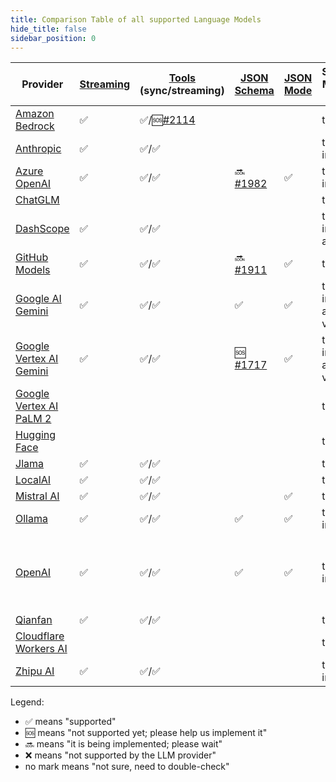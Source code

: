 ```yaml
---
title: Comparison Table of all supported Language Models
hide_title: false
sidebar_position: 0
---
```


| Provider                                                                         | [Streaming](/tutorials/response-streaming) | [Tools](/tutorials/tools) (sync/streaming)                          | [JSON Schema](/tutorials/structured-outputs#json-schema)           | [JSON Mode](/tutorials/ai-services#json-mode) | Supported Modalities (Input)   | [Observability](/tutorials/observability) | Local Deployment                                  | Supports Native Image | Comments                    |
|----------------------------------------------------------------------------------|--------------------------------------------|---------------------------------------------------------------------|--------------------------------------------------------------------|-----------------------------------------------|--------------------------------|-------------------------------------------|---------------------------------------------------|-----------------------|-----------------------------|
| [Amazon Bedrock](/integrations/language-models/amazon-bedrock)                   | ✅                                          | ✅/🆘[#2114](https://github.com/langchain4j/langchain4j/issues/2114) |                                                                    |                                               | text                           | ✅                                         |                                                   |                       |                             |
| [Anthropic](/integrations/language-models/anthropic)                             | ✅                                          | ✅/✅                                                                 |                                                                    |                                               | text, image                    |                                           |                                                   | ✅                     |                             |
| [Azure OpenAI](/integrations/language-models/azure-open-ai)                      | ✅                                          | ✅/✅                                                                 | 🔜 [#1982](https://github.com/langchain4j/langchain4j/pull/1982)   | ✅                                             | text, image                    | ✅                                         |                                                   |                       |                             |
| [ChatGLM](/integrations/language-models/chatglm)                                 |                                            |                                                                     |                                                                    |                                               | text                           |                                           |                                                   |                       |                             |
| [DashScope](/integrations/language-models/dashscope)                             | ✅                                          | ✅/✅                                                                 |                                                                    |                                               | text, image, audio             | ✅                                         |                                                   |                       |                             |
| [GitHub Models](/integrations/language-models/github-models)                     | ✅                                          | ✅/✅                                                                 | 🔜 [#1911](https://github.com/langchain4j/langchain4j/issues/1911) | ✅                                             | text                           | ✅                                         |                                                   |                       |                             |
| [Google AI Gemini](/integrations/language-models/google-ai-gemini)               | ✅                                          | ✅/✅                                                                 | ✅                                                                  | ✅                                             | text, image, audio, video, PDF | ✅                                         |                                                   |                       |                             |
| [Google Vertex AI Gemini](/integrations/language-models/google-vertex-ai-gemini) | ✅                                          | ✅/✅                                                                 | 🆘 [#1717](https://github.com/langchain4j/langchain4j/issues/1717) | ✅                                             | text, image, audio, video, PDF | ✅                                         |                                                   |                       |                             |
| [Google Vertex AI PaLM 2](/integrations/language-models/google-palm)             |                                            |                                                                     |                                                                    |                                               | text                           |                                           |                                                   | ✅                     |                             |
| [Hugging Face](/integrations/language-models/hugging-face)                       |                                            |                                                                     |                                                                    |                                               | text                           |                                           |                                                   |                       |                             |
| [Jlama](/integrations/language-models/jlama)                                     | ✅                                          | ✅/✅                                                                 |                                                                    |                                               | text                           |                                           | ✅                                                 | ✅                     |                             |
| [LocalAI](/integrations/language-models/local-ai)                                | ✅                                          | ✅/✅                                                                 |                                                                    |                                               | text                           |                                           | ✅                                                 |                       |                             |
| [Mistral AI](/integrations/language-models/mistral-ai)                           | ✅                                          | ✅/✅                                                                 |                                                                    | ✅                                             | text                           |                                           |                                                   |                       |                             |
| [Ollama](/integrations/language-models/ollama)                                   | ✅                                          | ✅/✅                                                                 | ✅                                                                  | ✅                                             | text, image                    | ✅                                         | ✅                                                 |                       |                             |
| [OpenAI](/integrations/language-models/open-ai)                                  | ✅                                          | ✅/✅                                                                 | ✅                                                                  | ✅                                             | text, image                    | ✅                                         | Compatible with: Ollama, LM Studio, GPT4All, etc. | ✅                     | Compatible with: Groq, etc. |
| [Qianfan](/integrations/language-models/qianfan)                                 | ✅                                          | ✅/✅                                                                 |                                                                    |                                               | text                           |                                           |                                                   |                       |                             |
| [Cloudflare Workers AI](/integrations/language-models/workers-ai)                |                                            |                                                                     |                                                                    |                                               | text                           |                                           |                                                   |                       |                             |
| [Zhipu AI](/integrations/language-models/zhipu-ai)                               | ✅                                          | ✅/✅                                                                 |                                                                    |                                               | text, image                    | ✅                                         |                                                   |                       |                             |

Legend:

- ✅ means "supported"
- 🆘 means "not supported yet; please help us implement it"
- 🔜 means "it is being implemented; please wait"
- ❌ means "not supported by the LLM provider"
- no mark means "not sure, need to double-check"
